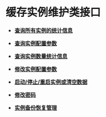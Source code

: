 # 缓存实例维护类接口<a name="dcs-zh-api-180423025"></a>

-   **[查询所有实例的统计信息](查询所有实例的统计信息.md)**  

-   **[查询实例配置参数](查询实例配置参数.md)**  

-   **[查询实例数量统计信息](查询实例数量统计信息.md)**  

-   **[修改实例配置参数](修改实例配置参数.md)**  

-   **[启动/停止/重启实例或清空数据](启动-停止-重启实例或清空数据.md)**  

-   **[修改密码](修改密码.md)**  

-   **[实例备份恢复管理](实例备份恢复管理.md)**  


